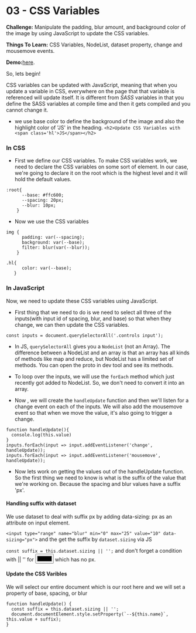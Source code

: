 # 03 - CSS Variables

**Challenge:** Manipulate the padding, blur amount, and background color of the image by using JavaScript to update the CSS variables.

**Things To Learn:** CSS Variables, NodeList, dataset property, change and mousemove events. 

**Demo:**[here](https://tjgillweb.github.io/JavaScript30/03%20-%20CSS%20Variables/).

So, lets begin!

CSS variables can be updated with JavaScript, meaning that when you update a variable in CSS, everywhere on the page that that variable is referenced will update itself.
It is different from *SASS* variables in that you define the SASS variables at compile time and then it gets compiled and you cannot change it.

- we use base color to define the background of the image and also the highlight color of 'JS' in the heading.
`<h2>Update CSS Variables with <span class='hl'>JS</span></h2>`

### In CSS

- First we define our CSS variables.
To make CSS variables work, we need to declare the CSS variables on some sort of element.
In our case, we're going to declare it on the root which is the highest level and it will hold the default values.
```
:root{
      --base: #ffc600;
      --spacing: 20px;
      --blur: 10px;
    }
```

- Now we use the CSS variables
```
img {
      padding: var(--spacing);
      background: var(--base);
      filter: blur(var(--blur));
    }

.hl{
      color: var(--base);
   }
```

### In JavaScript

Now, we need to update these CSS variables using JavaScript.
- First thing that we need to do is we need to select all three of the inputs(with input id of spacing, blur, and base) so that when they change, we can then update the CSS variables.
```
const inputs = document.querySelectorAll('.controls input');
```
- In JS, `querySelectorAll` gives you a `NodeList` (not an Array).
The difference between a NodeList and an array is that an array has all kinds of methods like map and reduce, but NodeList has a limited set of methods.
You can open the proto in dev tool and see its methods.

- To loop over the inputs, we will use the `forEach` method which just recently got added to NodeList. So, we don't need to convert it into an array.
- Now , we will create the `handleUpdate` function and then we'll listen for a change event on each of the inputs.
We will also add the mousemove event so that when we move the value, it's also going to trigger a change.
```
function handleUpdate(){
  console.log(this.value)
}
inputs.forEach(input => input.addEventListener('change', handleUpdate));
inputs.forEach(input => input.addEventListener('mousemove', handleUpdate));
```

- Now lets work on getting the values out of the handleUpdate function.
So the first thing we need to know is what is the suffix of the value that we're working on. Because the spacing and blur values have a suffix 'px'.

#### Handling suffix with dataset
We use dataset to deal with suffix px by adding data-sizing: px as an attribute on input element.

`<input type="range" name="blur" min="0" max="25" value="10" data-sizing="px">`
and the get the suffix by `dataset.sizing` via JS

`const suffix = this.dataset.sizing || '';`
and don't forget a condition with || '' for <input type=color> which has no px.

#### Update the CSS Varibles
We will select our entire document which is our root here and we will set a property of base, spacing, or blur
```
function handleUpdate() {
  const suffix = this.dataset.sizing || '';
  document.documentElement.style.setProperty(`--${this.name}`, this.value + suffix);
}
```





    



